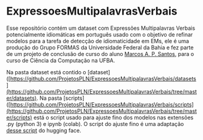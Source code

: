 # ExpressoesMultipalavrasVerbais

Esse repositório contém um dataset com Expressões Multipalavras Verbais potencialmente idiomáticas em português usado com o objetivo de refinar modelos para a tarefa de detecção de idiomaticidade em EMs, ele é uma produção do Grupo FORMAS da Universidade Federal da Bahia e fez parte de um projeto de conclusão de curso do aluno [Marcos A. P. Santos](mailto:mdrick19@gmail.com), para o curso de Ciência da Computação na UFBA.

Na pasta dataset está contido o [dataset]([https://github.com/ProjetosPLN/ExpressoesMultipalavrasVerbais/datasets](https://github.com/ProjetosPLN/ExpressoesMultipalavrasVerbais/tree/master/datasets). Na pasta [scripts]([https://github.com/ProjetosPLN/ExpressoesMultipalavrasVerbais/scripts](https://github.com/ProjetosPLN/ExpressoesMultipalavrasVerbais/tree/master/scripts) está o script usado para ajuste fino dos modelos nas extensões .py (python 3) e ipynb (colab). O script do ajuste fino é uma adaptação [desse script](https://github.com/huggingface/transformers/blob/62ba3b6b43975e759851336b566852252be00669/examples/pytorch/text-classification/run_glue.py) do hugging face.
